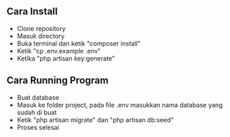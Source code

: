 
## Cara Install
- Clone repository
- Masuk directory 
- Buka terminal dan ketik "composer install"
- Ketik "cp .env.example .env"
- Ketika "php artisan key:generate"

## Cara Running Program
- Buat database
- Masuk ke folder project, pada file .env masukkan nama database yang sudah di buat
- Ketik "php artisan migrate" dan "php artisan db:seed"
- Proses selesai
